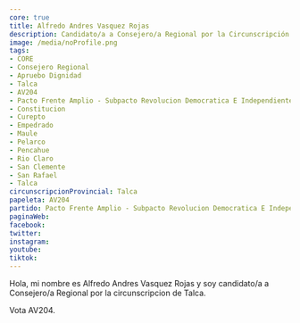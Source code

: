 ```yaml
---
core: true
title: Alfredo Andres Vasquez Rojas
description: Candidato/a a Consejero/a Regional por la Circunscripción de Talca
image: /media/noProfile.png
tags:
- CORE
- Consejero Regional
- Apruebo Dignidad
- Talca
- AV204
- Pacto Frente Amplio - Subpacto Revolucion Democratica E Independientes - Revolucion Democratica
- Constitucion
- Curepto
- Empedrado
- Maule
- Pelarco
- Pencahue
- Rio Claro
- San Clemente
- San Rafael
- Talca
circunscripcionProvincial: Talca
papeleta: AV204
partido: Pacto Frente Amplio - Subpacto Revolucion Democratica E Independientes - Revolucion Democratica
paginaWeb:
facebook:
twitter:
instagram:
youtube:
tiktok:
---
```

Hola, mi nombre es Alfredo Andres Vasquez Rojas y soy candidato/a a Consejero/a Regional por la circunscripcion de Talca.

Vota AV204.